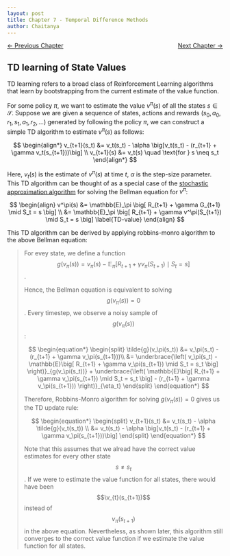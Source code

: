```yaml
---
layout: post
title: Chapter 7 - Temporal Difference Methods
author: Chaitanya
---
```


<div style="display: flex; justify-content: space-between;">
  <a href="ch6.html">&larr; Previous Chapter</a>
  <a href="ch8.html">Next Chapter &rarr;</a>
</div>

## TD learning of State Values
TD learning refers to a broad class of Reinforcement Learning algorithms that learn by bootstrapping from the current estimate of the value function.

For some policy $\pi$, we want to estimate the value $v^\pi(s)$ of all the states $s \in \mathcal{S}$.
Suppose we are given a sequence of states, actions and rewards $(s_0, a_0, r_1, s_1, a_1, r_2, \ldots)$ generated by following the policy $\pi$, we can construct a simple TD algorithm to estimate $v^\pi(s)$ as follows:

$$
\begin{align*}
v_{t+1}(s_t) &= v_t(s_t) - \alpha \big[v_t(s_t) - (r_{t+1} + \gamma v_t(s_{t+1}))\big] \\
v_{t+1}(s) &= v_t(s) \quad \text{for } s \neq s_t
\end{align*}
$$

Here, $v_t(s)$ is the estimate of $v^\pi(s)$ at time $t$, $\alpha$ is the step-size parameter.
This TD algorithm can be thought of as a special case of the [stochastic approximation algorithm](ch5.html#robbins-monro-algorithm) for solving the Bellman equation for $v^\pi$:

$$
\begin{align}
v^\pi(s) &= \mathbb{E}_\pi \big[ R_{t+1} + \gamma G_{t+1} \mid S_t = s \big] \\
&= \mathbb{E}_\pi \big[ R_{t+1} + \gamma v^\pi(S_{t+1}) \mid S_t = s \big]
\label{TD-value}
\end{align}
$$

This TD algorithm can be derived by applying robbins-monro algorithm to the above Bellman equation:

> For evey state, we define a function $$g(v_\pi(s)) = v_\pi(s) - \mathbb{E}_\pi \big[ R_{t+1} + \gamma v_\pi(S_{t+1}) \mid S_t = s \big]$$.
>
> Hence, the Bellman equation is equivalent to solving $$g(v_\pi(s)) = 0$$.
> Every timestep, we observe a noisy sample of $$g(v_\pi(s))$$:
>
>$$
\begin{equation*}
\begin{split}
\tilde{g}(v_\pi(s_t)) &= v_\pi(s_t) - (r_{t+1} + \gamma v_\pi(s_{t+1}))\\
&= \underbrace{\left( v_\pi(s_t) - \mathbb{E}\big[ R_{t+1} + \gamma v_\pi(s_{t+1}) \mid S_t = s_t \big] \right)}_{g(v_\pi(s_t))} + \underbrace{\left( \mathbb{E}\big[ R_{t+1} + \gamma v_\pi(s_{t+1}) \mid S_t = s_t \big] - (r_{t+1} + \gamma v_\pi(s_{t+1})) \right)}_{\eta_t}
\end{split}
\end{equation*}
>$$
>
> Therefore, Robbins-Monro algorithm for solving $g(v_\pi(s)) = 0$ gives us the TD update rule:
>
>$$
\begin{equation*}
\begin{split}
v_{t+1}(s_t) &= v_t(s_t) - \alpha \tilde{g}(v_t(s_t)) \\
&= v_t(s_t) - \alpha \big[v_t(s_t) - (r_{t+1} + \gamma v_\pi(s_{t+1}))\big]
\end{split}
\end{equation*}
>$$
>
> Note that this assumes that we alread have the correct value estimates for every other state $$s \neq s_t$$. If we were to estimate the value function for all states, there would have been $$\v_{t}(s_{t+1})$$ instead of $$v_\pi(s_{t+1})$$ in the above equation. Nevertheless, as shown later, this algorithm still converges to the correct value function if we estimate the value function for all states.